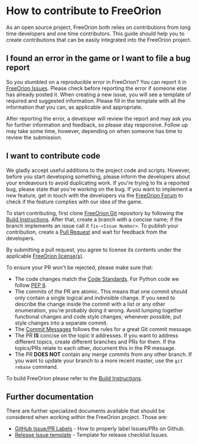 # How to contribute to FreeOrion

As an open source project, FreeOrion both relies on contributions from long time
developers and one time contributors.  This guide should help you to create
contributions that can be easily integrated into the FreeOrion project.


## I found an error in the game or I want to file a bug report

So you stumbled on a reproducible error in FreeOrion?  You can report it in
[FreeOrion Issues].  Please check before reporting the error if
someone else has already posted it.  When creating a new issue, you will see a
template of required and suggested information.  Please fill in the template
with all the information that you can, as applicable and appropriate.

After reporting the error, a developer will review the report and may ask
you for further information and feedback, so please stay responsive.
Follow up may take some time, however, depending on when someone has time to
review the submission.


## I want to contribute code

We gladly accept useful additions to the project code and scripts.  However, before
you start developing something, please inform the developers about your endeavours
to avoid duplicating work.  If you're trying to fix a reported bug, please state
that you're working on the bug.  If you want to implement a new feature, get in
touch with the developers via the [FreeOrion Forum] to check if the feature complies
with our idea of the game.

To start contributing, first clone [FreeOrion Git] repository by following the
[Build Instructions](BUILD.md).  After that, create a branch with a concise name;
if the branch implements an issue call it `fix-<Issue Number>`.  To publish your
contribution, create a [Pull Request] and wait for feedback from the developers.

By submitting a pull request, you agree to license its contents under the applicable
[FreeOrion license(s)].

To ensure your PR won't be rejected, please make sure that:

* The code changes match the [Code Standards].  For Python code we follow
  [PEP 8].
* The commits of the PR are atomic.  This means that one commit should only
  contain a single logical and indivisible change.  If you need to describe the
  change inside the commit with a list or any other enumeration, you're probably
  doing it wrong.  Avoid lumping together functional changes and code style
  changes; whenever possible, put style changes into a separate commit.
* The [Commit Messages] follows the rules for a great Git commit message.
* The PR **IS** concise on the topic it addresses.  If you want to address
  different topics, create different branches and PRs for them.  If the
  topics/PRs relate to each other, document this in the PR message.
* The PR **DOES NOT** contain any merge commits from any other branch.  If you
  want to update your branch to a more recent master, use the `git rebase`
  command.

To build FreeOrion please refer to the [Build Instructions](BUILD.md).


## Further documentation

There are further specialized documents available that should be considered
when working within the FreeOrion project.  Those are:

* [GitHub Issue/PR Labels] - How to properly label Issues/PRs on Github.
* [Release Issue template] - Template for release checklist Issues.


[FreeOrion Git]: https://github.com/freeorion/freeorion.git
[FreeOrion Issues]: https://github.com/freeorion/freeorion/issues
[FreeOrion Forum]: http://www.freeorion.org/forum/
[GitHub Issue/PR Labels]: .github/labels.md
[Release Issue template]: .github/RELEASE_TEMPLATE.md
[Code Standards]: http://www.freeorion.org/index.php/Code_Standards
[Pull Request]: https://help.github.com/articles/proposing-changes-to-your-work-with-pull-requests/
[Commit Messages]: http://chris.beams.io/posts/git-commit/
[PEP 8]: https://www.python.org/dev/peps/pep-0008/
[FreeOrion license(s)]: https://github.com/freeorion/freeorion/blob/master/default/COPYING
